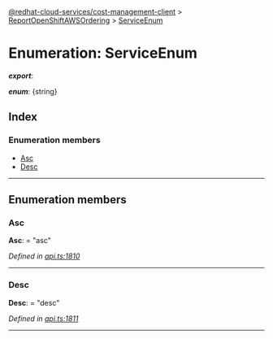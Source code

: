 [@redhat-cloud-services/cost-management-client](../README.md) > [ReportOpenShiftAWSOrdering](../modules/reportopenshiftawsordering.md) > [ServiceEnum](../enums/reportopenshiftawsordering.serviceenum.md)

# Enumeration: ServiceEnum

*__export__*: 

*__enum__*: {string}

## Index

### Enumeration members

* [Asc](reportopenshiftawsordering.serviceenum.md#asc)
* [Desc](reportopenshiftawsordering.serviceenum.md#desc)

---

## Enumeration members

<a id="asc"></a>

###  Asc

**Asc**:  = "asc"

*Defined in [api.ts:1810](https://github.com/rvsia/javascript-clients/blob/master/packages/cost-management/api.ts#L1810)*

___
<a id="desc"></a>

###  Desc

**Desc**:  = "desc"

*Defined in [api.ts:1811](https://github.com/rvsia/javascript-clients/blob/master/packages/cost-management/api.ts#L1811)*

___

